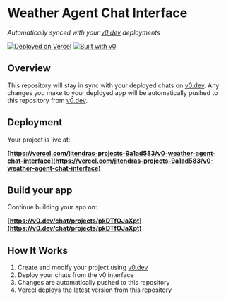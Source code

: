 # Weather Agent Chat Interface

*Automatically synced with your [v0.dev](https://v0.dev) deployments*

[![Deployed on Vercel](https://img.shields.io/badge/Deployed%20on-Vercel-black?style=for-the-badge&logo=vercel)](https://vercel.com/jitendras-projects-9a1ad583/v0-weather-agent-chat-interface)
[![Built with v0](https://img.shields.io/badge/Built%20with-v0.dev-black?style=for-the-badge)](https://v0.dev/chat/projects/pkDTfOJaXpt)

## Overview

This repository will stay in sync with your deployed chats on [v0.dev](https://v0.dev).
Any changes you make to your deployed app will be automatically pushed to this repository from [v0.dev](https://v0.dev).

## Deployment

Your project is live at:

**[https://vercel.com/jitendras-projects-9a1ad583/v0-weather-agent-chat-interface](https://vercel.com/jitendras-projects-9a1ad583/v0-weather-agent-chat-interface)**

## Build your app

Continue building your app on:

**[https://v0.dev/chat/projects/pkDTfOJaXpt](https://v0.dev/chat/projects/pkDTfOJaXpt)**

## How It Works

1. Create and modify your project using [v0.dev](https://v0.dev)
2. Deploy your chats from the v0 interface
3. Changes are automatically pushed to this repository
4. Vercel deploys the latest version from this repository